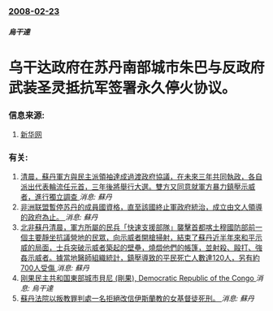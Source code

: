 ### [2008-02-23](/news/2008/02/23/index.md)

##### 烏干達
# 乌干达政府在苏丹南部城市朱巴与反政府武装圣灵抵抗军签署永久停火协议。




### 信息来源:

1. [新华网](http://news.xinhuanet.com/newscenter/2008-02/24/content_7655538.htm)

### 有关:

1. [ 清晨，蘇丹軍方與民主派領袖達成過渡政府協議，在未來三年共同執政，各自派出代表輪流任元首，三年後將舉行大選。雙方又同意就軍方暴力鎮壓示威者，進行獨立調查 ](/news/2019/07/5/清晨-蘇丹軍方與民主派領袖達成過渡政府協議-在未來三年共同執政-各自派出代表輪流任元首-三年後將舉行大選-雙方又同意就.md) _消息: 蘇丹_
2. [非洲联盟暫停苏丹的成員國資格，直至該國終止軍政府統治，成立由文人領導的政府為止。 ](/news/2019/06/6/非洲联盟暫停苏丹的成員國資格-直至該國終止軍政府統治-成立由文人領導的政府為止.md) _消息: 蘇丹_
3. [北非蘇丹清晨，軍方所屬的民兵「快速支援部隊」襲擊首都喀土穆國防部前一個主要靜坐抗議營地的民眾，向示威者開槍掃射，結束了蘇丹近半年來和平示威的局面，士兵突破示威者築起的壁壘，燒燬他們的帳篷，並射殺、毆打、強姦示威者。據當地醫師組織統計，鎮壓導致的平民死亡人數達120人，另有約700人受傷 ](/news/2019/06/3/北非蘇丹清晨-軍方所屬的民兵-快速支援部隊-襲擊首都喀土穆國防部前一個主要靜坐抗議營地的民眾-向示威者開槍掃射-結束了蘇.md) _消息: 蘇丹_
4. [刚果民主共和国東部城市貝尼 (剛果), Democratic Republic of the Congo ](/news/2016/08/13/刚果民主共和国東部城市貝尼-剛果-Democratic-Republic-of-the-Congo.md) _消息: 烏干達_
5. [蘇丹法院以叛教罪判處一名拒絕改信伊斯蘭教的女基督徒死刑。 ](/news/2014/05/15/蘇丹法院以叛教罪判處一名拒絕改信伊斯蘭教的女基督徒死刑.md) _消息: 蘇丹_
